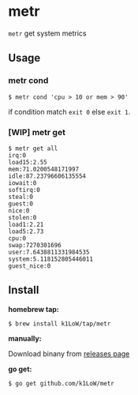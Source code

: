 # metr

`metr` get system metrics

## Usage

### metr cond

``` console
$ metr cond 'cpu > 10 or mem > 90'
```

if condition match `exit 0` else `exit 1`.

### [WIP] metr get

``` console
$ metr get all
irq:0
load15:2.55
mem:71.0200548171997
idle:87.23796606135554
iowait:0
softirq:0
steal:0
guest:0
nice:0
stolen:0
load1:2.21
load5:2.73
cpu:0
swap:7270301696
user:7.6438811331984535
system:5.118152805446011
guest_nice:0
```

## Install

**homebrew tap:**

```console
$ brew install k1LoW/tap/metr
```

**manually:**

Download binany from [releases page](https://github.com/k1LoW/metr/releases)

**go get:**

```console
$ go get github.com/k1LoW/metr
```

